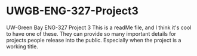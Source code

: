 # UWGB-ENG-327-Project3
UW-Green Bay ENG-327 Project 3
This is a readMe file, and I think it's cool to have one of these. They can provide so many important details for projects people release into the public. Especially when the project is a working title.
